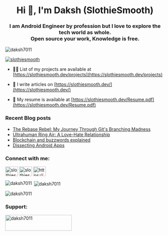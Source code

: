 <h1 align="center">Hi 👋, I'm Daksh (SlothieSmooth)</h1>
<h3 align="center">I am Android Engineer by profession but I love to explore the tech world as whole. <br />Open source your work, Knowledge is free.</h3>

<p align="left"> <img src="https://komarev.com/ghpvc/?username=daksh7011&label=Profile%20views&color=0e75b6&style=flat" alt="daksh7011" /> </p>

<p align="left"> <a href="https://twitter.com/slothiesmooth" target="blank"><img src="https://img.shields.io/twitter/follow/slothiesmooth?logo=twitter&style=for-the-badge" alt="slothiesmooth" /></a></p>

- 👨‍💻 List of my projects are available at [https://slothiesmooth.dev/projects](https://slothiesmooth.dev/projects)

- 📝 I write articles on [https://slothiesmooth.dev/](https://slothiesmooth.dev/)

- 📄 My resume is available at [https://slothiesmooth.dev/Resume.pdf](https://slothiesmooth.dev/Resume.pdf)

### Recent Blog posts
<!-- BLOG-POST-LIST:START -->
- [The Rebase Rebel: My Journey Through Git&#39;s Branching Madness](https://slothiesmooth.dev/post/the-rebase-rebel/)
- [Ultrahuman Ring Air: A Love-Hate Relationship](https://slothiesmooth.dev/post/ultrahuman-ring-love-hate-relationship/)
- [Blockchain and buzzwords explained](https://slothiesmooth.dev/post/blockchain-and-buzzwords/)
- [Dissecting Android Apps](https://slothiesmooth.dev/post/dissecting-android-apps/)
<!-- BLOG-POST-LIST:END -->

<h3 align="left">Connect with me:</h3>
<p align="left">
<a href="https://twitter.com/slothiesmooth" target="blank"><img align="center" src="https://raw.githubusercontent.com/rahuldkjain/github-profile-readme-generator/master/src/images/icons/Social/twitter.svg" alt="slothiesmooth" height="30" width="40" /></a>
<a href="https://linkedin.com/in/slothiesmooth" target="blank"><img align="center" src="https://raw.githubusercontent.com/rahuldkjain/github-profile-readme-generator/master/src/images/icons/Social/linked-in-alt.svg" alt="slothiesmooth" height="30" width="40" /></a>
<a href="/https://slothiesmooth.dev/index.xml" target="blank"><img align="center" src="https://raw.githubusercontent.com/rahuldkjain/github-profile-readme-generator/master/src/images/icons/Social/rss.svg" alt="https://slothiesmooth.dev/index.xml" height="30" width="40" /></a>
</p>

<p><img align="left" src="https://github-readme-stats.vercel.app/api/top-langs?username=daksh7011&show_icons=true&theme=dark&locale=en&layout=compact" alt="daksh7011" /></p>

<p>&nbsp;<img align="center" src="https://github-readme-stats.vercel.app/api?username=daksh7011&show_icons=true&theme=dark&locale=en" alt="daksh7011" /></p>

<p><img align="center" src="https://github-readme-streak-stats.herokuapp.com/?user=daksh7011&theme=dark" alt="daksh7011" /></p>

<h3 align="left">Support:</h3>
<p><a href="https://www.buymeacoffee.com/daksh7011"> <img align="left" src="https://cdn.buymeacoffee.com/buttons/v2/default-yellow.png" height="50" width="210" alt="daksh7011" /></a></p><br><br>

